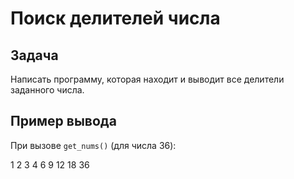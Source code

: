 # Поиск делителей числа

## Задача

Написать программу, которая находит и выводит все делители заданного числа.

## Пример вывода

При вызове `get_nums()` (для числа 36):

1 2 3 4 6 9 12 18 36
